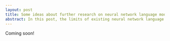 ```yaml
---
layout: post
title: Some ideas about further research on neural network language models
abstract: In this post, the limits of existing neural network language models are analysed, and some possible directions of further searches on neural network language models are proposed.
---
```


Coming soon!